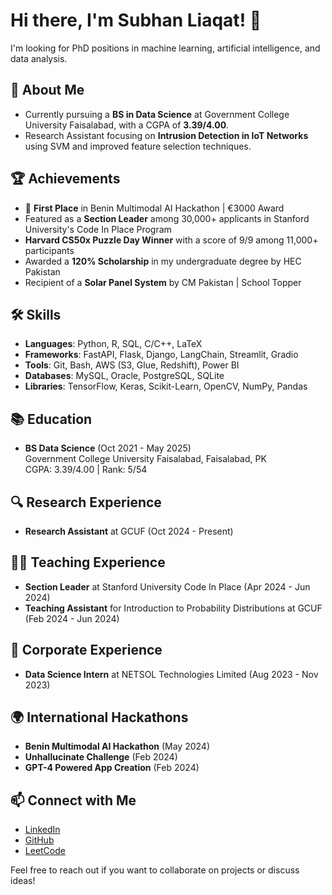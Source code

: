 # Hi there, I'm Subhan Liaqat! 👋

I'm looking for PhD positions in machine learning, artificial intelligence, and data analysis.

## 🌱 About Me
- Currently pursuing a **BS in Data Science** at Government College University Faisalabad, with a CGPA of **3.39/4.00**.
- Research Assistant focusing on **Intrusion Detection in IoT Networks** using SVM and improved feature selection techniques.

## 🏆 Achievements
- 🥇 **First Place** in Benin Multimodal AI Hackathon | €3000 Award
- Featured as a **Section Leader** among 30,000+ applicants in Stanford University's Code In Place Program
- **Harvard CS50x Puzzle Day Winner** with a score of 9/9 among 11,000+ participants
- Awarded a **120% Scholarship** in my undergraduate degree by HEC Pakistan
- Recipient of a **Solar Panel System** by CM Pakistan | School Topper

## 🛠️ Skills
- **Languages**: Python, R, SQL, C/C++, LaTeX
- **Frameworks**: FastAPI, Flask, Django, LangChain, Streamlit, Gradio
- **Tools**: Git, Bash, AWS (S3, Glue, Redshift), Power BI
- **Databases**: MySQL, Oracle, PostgreSQL, SQLite
- **Libraries**: TensorFlow, Keras, Scikit-Learn, OpenCV, NumPy, Pandas

## 📚 Education
- **BS Data Science** (Oct 2021 - May 2025)  
  Government College University Faisalabad, Faisalabad, PK  
  CGPA: 3.39/4.00 | Rank: 5/54

## 🔍 Research Experience
- **Research Assistant** at GCUF (Oct 2024 - Present)
 
## 🧑‍🏫 Teaching Experience
- **Section Leader** at Stanford University Code In Place (Apr 2024 - Jun 2024)
- **Teaching Assistant** for Introduction to Probability Distributions at GCUF (Feb 2024 - Jun 2024)
 
## 💼 Corporate Experience
- **Data Science Intern** at NETSOL Technologies Limited (Aug 2023 - Nov 2023)

## 🌍 International Hackathons
- **Benin Multimodal AI Hackathon** (May 2024)
- **Unhallucinate Challenge** (Feb 2024)
- **GPT-4 Powered App Creation** (Feb 2024)

## 📫 Connect with Me
- [LinkedIn](https://www.linkedin.com/in/subhan-liaqat)
- [GitHub](https://github.com/subhan-liaqat)
- [LeetCode](https://leetcode.com/subhanliaqat)

Feel free to reach out if you want to collaborate on projects or discuss ideas!
